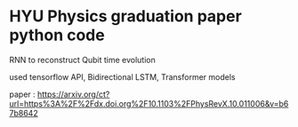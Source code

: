 # HYU Physics graduation paper python code

RNN to reconstruct Qubit time evolution

used tensorflow API, Bidirectional LSTM, Transformer models

paper : https://arxiv.org/ct?url=https%3A%2F%2Fdx.doi.org%2F10.1103%2FPhysRevX.10.011006&v=b67b8642
